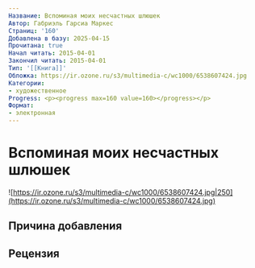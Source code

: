 ```yaml
---
Название: Вспоминая моих несчастных шлюшек
Автор: Габриэль Гарсиа Маркес
Страниц: '160'
Добавлена в базу: 2025-04-15
Прочитана: true
Начал читать: 2015-04-01
Закончил читать: 2015-04-01
Тип: '[[Книга]]'
Обложка: https://ir.ozone.ru/s3/multimedia-c/wc1000/6538607424.jpg
Категории:
- художественное
Progress: <p><progress max=160 value=160></progress></p>
Формат:
- электронная
---
```

# Вспоминая моих несчастных шлюшек

![https://ir.ozone.ru/s3/multimedia-c/wc1000/6538607424.jpg|250](https://ir.ozone.ru/s3/multimedia-c/wc1000/6538607424.jpg)

## Причина добавления


## Рецензия